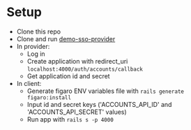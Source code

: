 # Setup

- Clone this repo
- Clone and run [demo-sso-provider](https://github.com/gambala/demo-sso-provider)
- In provider:
	- Log in
	- Create application with redirect_uri `localhost:4000/auth/accounts/callback`
	- Get application id and secret
- In client:
	- Generate figaro ENV variables file with `rails generate figaro:install`
	- Input id and secret keys ('ACCOUNTS_API_ID' and 'ACCOUNTS_API_SECRET' values)
	- Run app with `rails s -p 4000`